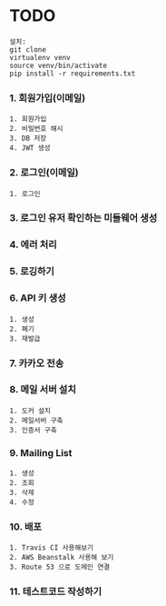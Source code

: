 # TODO
    설치:
    git clone 
    virtualenv venv
    source venv/bin/activate
    pip install -r requirements.txt
### 1. 회원가입(이메일)
    1. 회원가입
    2. 비밀번호 해시
    3. DB 저장
    4. JWT 생성

### 2. 로그인(이메일)
    1. 로그인
    
### 3. 로그인 유저 확인하는 미들웨어 생성

### 4. 에러 처리

### 5. 로깅하기

### 6. API 키 생성
    1. 생성
    2. 폐기
    3. 재발급
    
### 7. 카카오 전송
    
### 8. 메일 서버 설치
    1. 도커 설치
    2. 메일서버 구축
    3. 인증서 구축
    
### 9. Mailing List 
    1. 생성
    2. 조회
    3. 삭제
    4. 수정
    
### 10. 배포
    1. Travis CI 사용해보기
    2. AWS Beanstalk 사용해 보기
    3. Route 53 으로 도메인 연결

### 11. 테스트코드 작성하기
